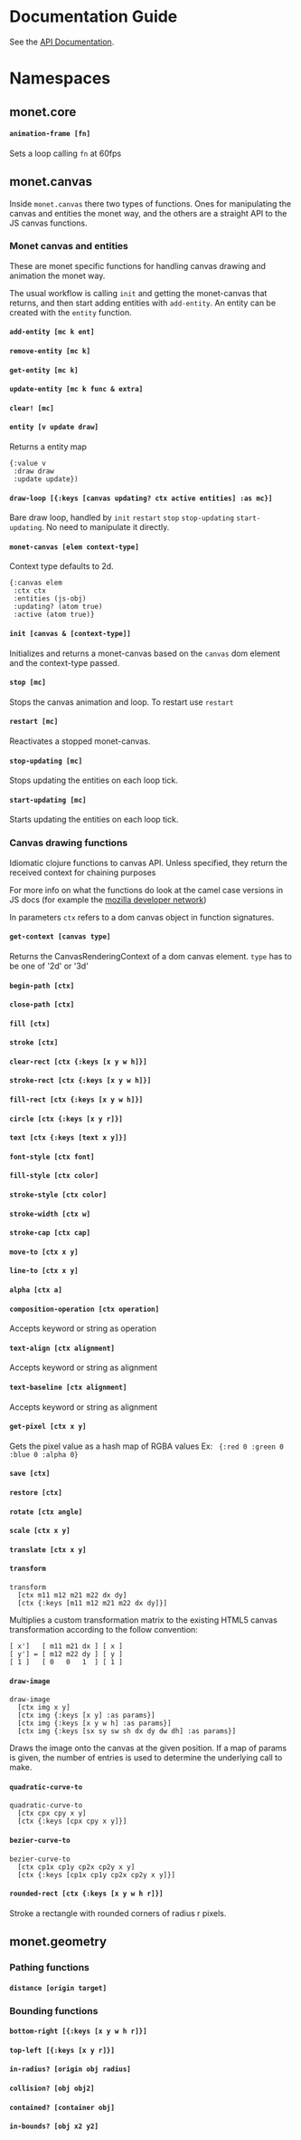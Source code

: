 # Documentation Guide

See the [API Documentation](http://rm-hull.github.io/monet).

# Namespaces

## monet.core

#### `animation-frame [fn]`
Sets a loop calling `fn` at 60fps

## monet.canvas

Inside `monet.canvas` there two types of functions. Ones for manipulating the
canvas and entities the monet way, and the others are a straight API to the JS
canvas functions.

### Monet canvas and entities

These are monet specific functions for handling canvas drawing and animation
the monet way.

The usual workflow is calling `init` and getting the monet-canvas that returns,
and then start adding entities with `add-entity`. An entity can be created with
the `entity` function.

#### `add-entity [mc k ent]`

#### `remove-entity [mc k]`

#### `get-entity [mc k]`

#### `update-entity [mc k func & extra]`

#### `clear! [mc]`

#### `entity [v update draw]`
Returns a entity map

    {:value v
     :draw draw
     :update update})

#### `draw-loop [{:keys [canvas updating? ctx active entities] :as mc}]`
Bare draw loop, handled by `init` `restart` `stop` `stop-updating`
`start-updating`. No need to manipulate it directly.

#### `monet-canvas [elem context-type]`
Context type defaults to 2d.

    {:canvas elem
     :ctx ctx
     :entities (js-obj)
     :updating? (atom true)
     :active (atom true)}

#### `init [canvas & [context-type]]`
Initializes and returns a monet-canvas based on the `canvas` dom element and
the context-type passed.

#### `stop [mc]`
Stops the canvas animation and loop. To restart use `restart`

#### `restart [mc]`
Reactivates a stopped monet-canvas.

#### `stop-updating [mc]`
Stops updating the entities on each loop tick.

#### `start-updating [mc]`
Starts updating the entities on each loop tick.

### Canvas drawing functions

Idiomatic clojure functions to canvas API. Unless specified, they return the
received context for chaining purposes

For more info on what the functions do look at the camel case versions in JS
docs (for example the [mozilla developer network](https://developer.mozilla.org/en-US/docs/Web/Guide/HTML/Canvas_tutorial?redirectlocale=en-US&redirectslug=Canvas_tutorial))

In parameters `ctx` refers to a dom canvas object in function signatures.


#### `get-context [canvas type]`
Returns the CanvasRenderingContext of a dom canvas element.
`type` has to be one of '2d' or '3d'

#### `begin-path [ctx]`

#### `close-path [ctx]`

#### `fill [ctx]`

#### `stroke [ctx]`

#### `clear-rect [ctx {:keys [x y w h]}]`

#### `stroke-rect [ctx {:keys [x y w h]}]`

#### `fill-rect [ctx {:keys [x y w h]}]`

#### `circle [ctx {:keys [x y r]}]`

#### `text [ctx {:keys [text x y]}]`

#### `font-style [ctx font]`

#### `fill-style [ctx color]`

#### `stroke-style [ctx color]`

#### `stroke-width [ctx w]`

#### `stroke-cap [ctx cap]`

#### `move-to [ctx x y]`

#### `line-to [ctx x y]`

#### `alpha [ctx a]`

#### `composition-operation [ctx operation]`
Accepts keyword or string as operation

#### `text-align [ctx alignment]`
Accepts keyword or string as alignment

#### `text-baseline [ctx alignment]`
Accepts keyword or string as alignment

#### `get-pixel [ctx x y]`
Gets the pixel value as a hash map of RGBA values
Ex: ` {:red 0 :green 0 :blue 0 :alpha 0}`

#### `save [ctx]`

#### `restore [ctx]`

#### `rotate [ctx angle]`

#### `scale [ctx x y]`

#### `translate [ctx x y]`

#### `transform`
```
transform
  [ctx m11 m12 m21 m22 dx dy]
  [ctx {:keys [m11 m12 m21 m22 dx dy]}]
```
Multiplies a custom transformation matrix to the existing
HTML5 canvas transformation according to the follow convention:

    [ x']   [ m11 m21 dx ] [ x ]
    [ y'] = [ m12 m22 dy ] [ y ]
    [ 1 ]   [ 0   0   1  ] [ 1 ]


#### `draw-image`
```
draw-image
  [ctx img x y]
  [ctx img {:keys [x y] :as params}]
  [ctx img {:keys [x y w h] :as params}]
  [ctx img {:keys [sx sy sw sh dx dy dw dh] :as params}]
```
Draws the image onto the canvas at the given position.
If a map of params is given, the number of entries is used to
determine the underlying call to make.

#### `quadratic-curve-to`
```
quadratic-curve-to
  [ctx cpx cpy x y]
  [ctx {:keys [cpx cpy x y]}]
```

#### `bezier-curve-to`
```
bezier-curve-to
  [ctx cp1x cp1y cp2x cp2y x y]
  [ctx {:keys [cp1x cp1y cp2x cp2y x y]}]
```

#### `rounded-rect [ctx {:keys [x y w h r]}]`
Stroke a rectangle with rounded corners of radius r pixels.


## monet.geometry

### Pathing functions

#### `distance [origin target]`

### Bounding functions

#### `bottom-right [{:keys [x y w h r]}]`

#### `top-left [{:keys [x y r]}]`

#### `in-radius? [origin obj radius]`

#### `collision? [obj obj2]`

#### `contained? [container obj]`

#### `in-bounds? [obj x2 y2]`

